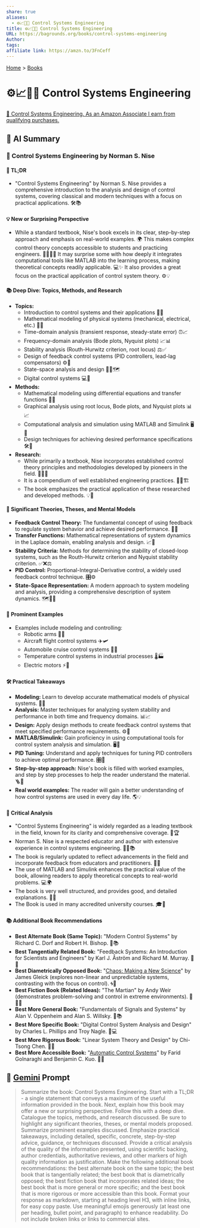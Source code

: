 ```yaml
---
share: true
aliases:
  - ⚙️📈🎯🤖 Control Systems Engineering
title: ⚙️📈🎯🤖 Control Systems Engineering
URL: https://bagrounds.org/books/control-systems-engineering
Author: 
tags: 
affiliate link: https://amzn.to/3FnCeff
---
```

[Home](../index.md) > [Books](./index.md)  
# ⚙️📈🎯🤖 Control Systems Engineering  
[🛒 Control Systems Engineering. As an Amazon Associate I earn from qualifying purchases.](https://amzn.to/3FnCeff)  
  
## 🤖 AI Summary  
### 📖 Control Systems Engineering by Norman S. Nise  
  
#### 🎯 TL;DR  
  
* "Control Systems Engineering" by Norman S. Nise provides a comprehensive introduction to the analysis and design of control systems, covering classical and modern techniques with a focus on practical applications. 🛠️📚  
  
#### 💡 New or Surprising Perspective  
  
* While a standard textbook, Nise's book excels in its clear, step-by-step approach and emphasis on real-world examples. 🌍 This makes complex control theory concepts accessible to students and practicing engineers. 🧑‍🎓🧑‍🔧 It may surprise some with how deeply it integrates computational tools like MATLAB into the learning process, making theoretical concepts readily applicable. 💻✨ It also provides a great focus on the practical application of control system theory. ⚙️💡  
  
#### 📚 Deep Dive: Topics, Methods, and Research  
  
* **Topics:**  
    * Introduction to control systems and their applications 🤖🌐  
    * Mathematical modeling of physical systems (mechanical, electrical, etc.) 📐📏  
    * Time-domain analysis (transient response, steady-state error) ⏰📈  
    * Frequency-domain analysis (Bode plots, Nyquist plots) 📈📊  
    * Stability analysis (Routh-Hurwitz criterion, root locus) ⚖️✅  
    * Design of feedback control systems (PID controllers, lead-lag compensators) ⚙️🔧  
    * State-space analysis and design 🧑‍💻🗺️  
    * Digital control systems 💻🔢  
* **Methods:**  
    * Mathematical modeling using differential equations and transfer functions 📝🔢  
    * Graphical analysis using root locus, Bode plots, and Nyquist plots 📊📈  
    * Computational analysis and simulation using MATLAB and Simulink 🖥️🧪  
    * Design techniques for achieving desired performance specifications 🛠️🎯  
* **Research:**  
    * While primarily a textbook, Nise incorporates established control theory principles and methodologies developed by pioneers in the field. 📜🧑‍🔬  
    * It is a compendium of well established engineering practices. 👷‍♂️🏗️  
    * The book emphasizes the practical application of these researched and developed methods. 💡🔧  
  
#### 🧠 Significant Theories, Theses, and Mental Models  
  
* **Feedback Control Theory:** The fundamental concept of using feedback to regulate system behavior and achieve desired performance. 🔄🎯  
* **Transfer Functions:** Mathematical representations of system dynamics in the Laplace domain, enabling analysis and design. 📈📝  
* **Stability Criteria:** Methods for determining the stability of closed-loop systems, such as the Routh-Hurwitz criterion and Nyquist stability criterion. ✅❌⚖️  
* **PID Control:** Proportional-Integral-Derivative control, a widely used feedback control technique. 🎛️⚙️  
* **State-Space Representation:** A modern approach to system modeling and analysis, providing a comprehensive description of system dynamics. 🗺️🧑‍💻  
  
#### 📌 Prominent Examples  
  
* Examples include modeling and controlling:  
    * Robotic arms 🦾🤖  
    * Aircraft flight control systems ✈️🛩️  
    * Automobile cruise control systems 🚗💨  
    * Temperature control systems in industrial processes 🌡️🏭  
    * Electric motors ⚡🔌  
  
#### 🛠️ Practical Takeaways  
  
* **Modeling:** Learn to develop accurate mathematical models of physical systems. 📝📐  
* **Analysis:** Master techniques for analyzing system stability and performance in both time and frequency domains. 📊📈  
* **Design:** Apply design methods to create feedback control systems that meet specified performance requirements. ⚙️🎯  
* **MATLAB/Simulink:** Gain proficiency in using computational tools for control system analysis and simulation. 🖥️🧪  
* **PID Tuning:** Understand and apply techniques for tuning PID controllers to achieve optimal performance. 🎛️🔧  
* **Step-by-step approach:** Nise's book is filled with worked examples, and step by step processes to help the reader understand the material. 🪜📖  
* **Real world examples:** The reader will gain a better understanding of how control systems are used in every day life. 🌎💡  
  
#### 🧐 Critical Analysis  
  
* "Control Systems Engineering" is widely regarded as a leading textbook in the field, known for its clarity and comprehensive coverage. 🥇🏆  
* Norman S. Nise is a respected educator and author with extensive experience in control systems engineering. 🧑‍🏫📚  
* The book is regularly updated to reflect advancements in the field and incorporate feedback from educators and practitioners. 🔄🆕  
* The use of MATLAB and Simulink enhances the practical value of the book, allowing readers to apply theoretical concepts to real-world problems. 💻🌍  
* The book is very well structured, and provides good, and detailed explanations. 📖✅  
* The Book is used in many accredited university courses. 🎓🏫  
  
#### 📚 Additional Book Recommendations  
  
* **Best Alternate Book (Same Topic):** "Modern Control Systems" by Richard C. Dorf and Robert H. Bishop. 🔄📚  
* **Best Tangentially Related Book:** "Feedback Systems: An Introduction for Scientists and Engineers" by Karl J. Åström and Richard M. Murray. 🔗💡  
* **Best Diametrically Opposed Book:** "[Chaos: Making a New Science](./chaos.md)" by James Gleick (explores non-linear and unpredictable systems, contrasting with the focus on control). 🌀🌌  
* **Best Fiction Book (Related Ideas):** "The Martian" by Andy Weir (demonstrates problem-solving and control in extreme environments). 🚀🧑‍🚀  
* **Best More General Book:** "Fundamentals of Signals and Systems" by Alan V. Oppenheim and Alan S. Willsky. 📶📚  
* **Best More Specific Book:** "Digital Control System Analysis and Design" by Charles L. Phillips and Troy Nagle. 🔢💻  
* **Best More Rigorous Book:** "Linear System Theory and Design" by Chi-Tsong Chen. 📐📏  
* **Best More Accessible Book:** "[Automatic Control Systems](./automatic-control-systems.md)" by Farid Golnaraghi and Benjamin C. Kuo. 📖😊  
  
## 💬 [Gemini](https://gemini.google.com) Prompt  
> Summarize the book: Control Systems Engineering. Start with a TL;DR - a single statement that conveys a maximum of the useful information provided in the book. Next, explain how this book may offer a new or surprising perspective. Follow this with a deep dive. Catalogue the topics, methods, and research discussed. Be sure to highlight any significant theories, theses, or mental models proposed. Summarize prominent examples discussed. Emphasize practical takeaways, including detailed, specific, concrete, step-by-step advice, guidance, or techniques discussed. Provide a critical analysis of the quality of the information presented, using scientific backing, author credentials, authoritative reviews, and other markers of high quality information as justification. Make the following additional book recommendations: the best alternate book on the same topic; the best book that is tangentially related; the best book that is diametrically opposed; the best fiction book that incorporates related ideas; the best book that is more general or more specific; and the best book that is more rigorous or more accessible than this book. Format your response as markdown, starting at heading level H3, with inline links, for easy copy paste. Use meaningful emojis generously (at least one per heading, bullet point, and paragraph) to enhance readability. Do not include broken links or links to commercial sites.